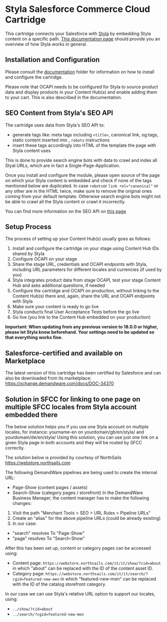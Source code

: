 # Styla Salesforce Commerce Cloud Cartridge

This cartridge connects your Salesforce with [Styla](http://www.styla.com/) by embedding Styla content on a specific path. [This documentation page](https://docs.styla.com/) should provide you an overview of how Styla works in general. 

## Installation and Configuration

Please consult the [documentation](https://github.com/styladev/demandware/tree/master/documentation) folder for information on how to install and configure the cartridge. 

Please note that OCAPI needs to be configured for Styla to source product data and display products in your Content Hub(s) and enable adding them to your cart. This is also described in the documentation.


## SEO Content from Styla's SEO API

The cartridge uses data from Styla's SEO API to:
* generate tags like: meta tags including `<title>`, canonical link, og:tags, static content inserted into <body>, `robots` instructions
* insert these tags accordingly into HTML of the template the page with Styla content uses
  
This is done to provide search engine bots with data to crawl and index all Styal URLs, which are in fact a Single-Page-Application.

Once you install and configure the module, please open source of the page on which your Styla content is embedded and check if none of the tags mentioned below are duplicated. In case `robots`or `link rel="canonical"` or any other are in the HTML twice, make sure to remove the original ones coming from your default template. Otherwise search engine bots might not be able to crawl all the Styla content or crawl it incorrectly. 

You can find more information on the SEO API on [this page](https://docs.styla.com/seo-integration)

## Setup Process

The process of setting up your Content Hub(s) usually goes as follows:

1. Install and configure the cartridge on your stage using Content Hub IDs shared by Styla
2. Configure OCAPI on your stage
3. Share the stage URL, credentials and OCAPI endpoints with Styla, including URL parameters for different locales and currencies (if used by you)
4. Styla integrates product data from stage OCAPI, test your stage Content Hub and asks additional questions, if needed
5. Configure the cartridge and OCAPI on production, without linking to the Content Hub(s) there and, again, share the URL and OCAPI endpoints with Styla
6. Make sure your content is ready to go live
7. Styla conducts final User Acceptance Tests before the go live
8. Go live (you link to the Content Hub embedded on your production)

**Important: When updating from any previous version to 18.0.0 or higher, please let Styla know beforehand. Your settings need to be updated so that everything works fine.**

## Salesforce-certified and available on Marketplace

The latest version of this cartridge has been certified by Salesforce and can also be downloaded from its marketplace: https://xchange.demandware.com/docs/DOC-34370


## Solution in SFCC for linking to one page on multiple SFCC locales from Styla account embedded there

The below solution helps you if you use one Styla account on multiple locales, for instance:
yourname-en on yourdomain/gb/en/styla/ and yourdomain/de/en/styla/
Using this solution, you can use just one link on a given Styla page in both accounts and they will be routed by SFCC correctly. 

The solution below is provided by courtesy of NorthSails https://webstore.northsails.com 

The following DemandWare pipelines are being used to create the internal URL:
 - Page-Show (content pages / assets)
 - Search-Show (category pages / storefront)
In the DemandWare Business Manager, the content manager has to make the following changes:

1. Visit the path "Merchant Tools > SEO > URL Rules > Pipeline URLs"
2. Create an "alias" for the above pipeline URLs (could be already existing)
3. In our case:
 - "search" resolves To "Page-Show"
 - "page" resolves To "Search-Show"

After this has been set up, content or category pages can be accessed using:
 - Content page: `https://webstore.northsails.com/it/it/show/?cid=about` in which "about" can be replaced with the ID of the content asset ID.
 - Category page: `https://webstore.northsails.com/it/it/search/?cgid=featured-new-men` in which "featured-new-men" can be replaced with the ID of the catalog storefront category.

In our case we can use Styla's relative URL option to support our locales, using:
 - `../show/?cid=about`
 - `../search/?cgid=featured-new-men`



